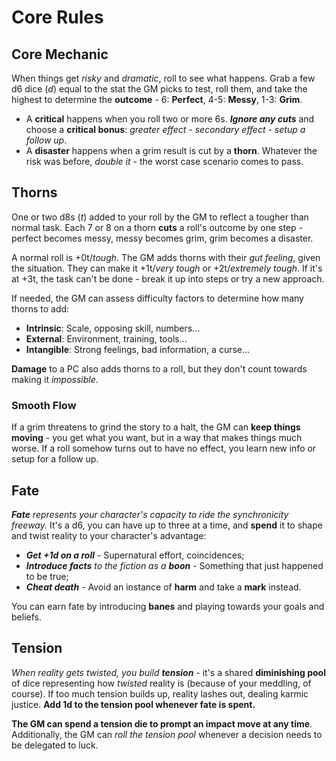 # Core Rules

## Core Mechanic

When things get _risky_ and _dramatic_, roll to see what happens. Grab a few d6 dice (_d_) equal to the stat the GM picks to test, roll them, and take the highest to determine the **outcome** - 6: **Perfect**, 4-5: **Messy**, 1-3: **Grim**.

- A **critical** happens when you roll two or more 6s. **_Ignore any cuts_** and choose a **critical bonus**: _greater effect_ - _secondary effect_ - _setup a follow up_.
- A **disaster** happens when a grim result is cut by a **thorn**. Whatever the risk was before, _double it_ - the worst case scenario comes to pass.

## Thorns

One or two d8s (_t_) added to your roll by the GM to reflect a tougher than normal task. Each 7 or 8 on a thorn **cuts** a roll's outcome by one step - perfect becomes messy, messy becomes grim, grim becomes a disaster.

A normal roll is +0t/_tough_. The GM adds thorns with their _gut feeling_, given the situation. They can make it +1t/_very tough_ or +2t/_extremely tough_. If it's at +3t, the task can't be done - break it up into steps or try a new approach.

If needed, the GM can assess difficulty factors to determine how many thorns to add:

- **Intrinsic**: Scale, opposing skill, numbers...
- **External**: Environment, training, tools...
- **Intangible**: Strong feelings, bad information, a curse...

**Damage** to a PC also adds thorns to a roll, but they don't count towards making it _impossible_.

### Smooth Flow

If a grim threatens to grind the story to a halt, the GM can **keep things moving** - you get what you want, but in a way that makes things much worse. If a roll somehow turns out to have no effect, you learn new info or setup for a follow up.

## Fate

_**Fate** represents your character's capacity to ride the synchronicity freeway._ It's a d6, you can have up to three at a time, and **spend** it to shape and twist reality to your character's advantage:

- _**Get +1d on a roll**_ - Supernatural effort, coincidences;
- _**Introduce facts** to the fiction as a **boon**_ - Something that just happened to be true;
- _**Cheat death**_ - Avoid an instance of **harm** and take a **mark** instead.

You can earn fate by introducing **banes** and playing towards your goals and beliefs.

## Tension

_When reality gets twisted, you build **tension**_ - it's a shared **diminishing pool** of dice representing how _twisted_ reality is (because of your meddling, of course). If too much tension builds up, reality lashes out, dealing karmic justice. **Add 1d to the tension pool whenever fate is spent.**

**The GM can spend a tension die to prompt an impact move at any time**. Additionally, the GM can _roll the tension pool_ whenever a decision needs to be delegated to luck.
